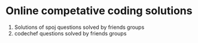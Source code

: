 # Online competative coding solutions
1) Solutions of spoj questions solved by friends groups
2) codechef questions solved by friends groups
